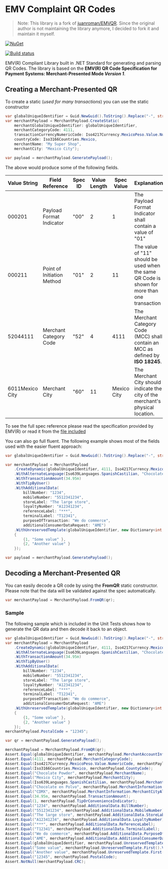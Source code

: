 # EMV Complaint QR Codes

> Note: This library is a fork of [juanroman/EMVQR](https://github.com/juanroman-zz/emvqr). Since the original author is not maintaining the library anymore, I decided to fork it and maintain it myself.

[![NuGet](https://img.shields.io/nuget/v/EMVQR.NET.svg?label=NuGet)](https://www.nuget.org/packages/EMVQR.NET/)

[![Build status](https://ci.appveyor.com/api/projects/status/wt1h1vpvec4mcfqc?svg=true)](https://ci.appveyor.com/project/juanroman/emvqr)

EMV(R) Compliant Library built in .NET Standard for generating and parsing QR Codes. The library is based on the **EMV(R) QR Code Specification for Payment Systems: Merchant-Presented Mode _Version 1_**.

## Creating a Merchant-Presented QR
To create a static (_used for many transactions_) you can use the static constructor

```csharp
var globalUniqueIdentifier = Guid.NewGuid().ToString().Replace("-", string.Empty);
var merchantPayload = MerchantPayload.CreateStatic(
    merchantGlobalUniqueIdentifier: globalUniqueIdentifier,
    merchantCategoryCode: 4111,
    transactionCurrencyNumericCode: Iso4217Currency.MexicoPeso.Value.NumericCode,
    countryCode: Iso3166Countries.Mexico,
    merchantName: "My Super Shop",
    merchantCity: "Mexico City");

var payload = merchantPayload.GeneratePayload();
```

The above would produce some of the following fields.

Value String | Field Reference | Spec ID | Value Length | Spec Value | Explanation
------------ | --------------- | ------- | ----------- | ---------- | -----------
000201 | Payload Format Indicator | "00" | 2 | 1 | The Payload Format Indicator shall contain a value of "01"
000211 | Point of Initiation Method | "01" | 2 | 11 | The value of "11" should be used when the same QR Code is shown for more than one transaction
52044111 | Merchant Category Code | "52" | 4 | 4111 | The Merchant Category Code (MCC) shall contain an MCC as defined by **ISO 18245**.
6011Mexico City | Merchant City | "60" | 11 | Mexico City | The Merchant City should indicate the city of the merchant's physical location.

To see the full spec reference please read the specification provided by EMV(R) or read it from the [file included](../master/specs/EMVCo-Merchant-Presented-QR-Specification-v1-1.pdf)

You can also go full fluent. The following example shows most of the fields used with the easier fluent approach:

```csharp
var globalUniqueIdentifier = Guid.NewGuid().ToString().Replace("-", string.Empty);

var merchantPayload = MerchantPayload
    .CreateDynamic(globalUniqueIdentifier, 4111, Iso4217Currency.MexicoPeso.Value.NumericCode, Iso3166Countries.Mexico, "Chocolate Powder", "Mexico City")
    .WithAlternateLanguage(Iso639Languages.SpanishCastilian, "Chocolate en Polvo", "CDMX")
    .WithTransactionAmount(34.95m)
    .WithTipByUser()
    .WithAdditionalData(
        billNumber: "1234",
        mobileNumber: "5512341234",
        storeLabel: "The large store",
        loyaltyNumber: "A12341234",
        referenceLabel: "***",
        terminalLabel: "T12341",
        purposeOfTransaction: "We do commerce",
        additionalConsumerDataRequest: "AME")
    .WithUnreservedTemplate(globalUniqueIdentifier, new Dictionary<int, string>
    {
        {1, "Some value" },
        {2, "Another value" }
    });

var payload = merchantPayload.GeneratePayload();
```

## Decoding a Merchant-Presented QR
You can easily decode a QR code by using the **FromQR** static constructor. Please note that the data will be validated against the spec automatically.

```csharp
var merchantPayload = MerchantPayload.FromQR(qr);
```

### Sample
The following sample which is included in the Unit Tests shows how to generate the QR data and then decode it back to an object.
```csharp
var globalUniqueIdentifier = Guid.NewGuid().ToString().Replace("-", string.Empty);
var merchantPayload = MerchantPayload
    .CreateDynamic(globalUniqueIdentifier, 4111, Iso4217Currency.MexicoPeso.Value.NumericCode, Iso3166Countries.Mexico, "Chocolate Powder", "Mexico City")
    .WithAlternateLanguage(Iso639Languages.SpanishCastilian, "Chocolate en Polvo", "CDMX")
    .WithTransactionAmount(34.95m)
    .WithTipByUser()
    .WithAdditionalData(
        billNumber: "1234",
        mobileNumber: "5512341234",
        storeLabel: "The large store",
        loyaltyNumber: "A12341234",
        referenceLabel: "***",
        terminalLabel: "T12341",
        purposeOfTransaction: "We do commerce",
        additionalConsumerDataRequest: "AME")
    .WithUnreservedTemplate(globalUniqueIdentifier, new Dictionary<int, string>
    {
        {1, "Some value" },
        {2, "Another value" }
    });
merchantPayload.PostalCode = "12345";

var qr = merchantPayload.GeneratePayload();

merchantPayload = MerchantPayload.FromQR(qr);
Assert.Equal(globalUniqueIdentifier, merchantPayload.MerchantAccountInformation.First().Value.GlobalUniqueIdentifier);
Assert.Equal(4111, merchantPayload.MerchantCategoryCode);
Assert.Equal(Iso4217Currency.MexicoPeso.Value.NumericCode, merchantPayload.TransactionCurrency);
Assert.Equal(Iso3166Countries.Mexico, merchantPayload.CountyCode);
Assert.Equal("Chocolate Powder", merchantPayload.MerchantName);
Assert.Equal("Mexico City", merchantPayload.MerchantCity);
Assert.Equal(Iso639Languages.SpanishCastilian, merchantPayload.MerchantInformation.LanguagePreference);
Assert.Equal("Chocolate en Polvo", merchantPayload.MerchantInformation.MerchantNameAlternateLanguage);
Assert.Equal("CDMX", merchantPayload.MerchantInformation.MerchantCityAlternateLanguage);
Assert.Equal(34.95m, merchantPayload.TransactionAmount);
Assert.Equal(1, merchantPayload.TipOrConvenienceIndicator);
Assert.Equal("1234", merchantPayload.AdditionalData.BillNumber);
Assert.Equal("5512341234", merchantPayload.AdditionalData.MobileNumber);
Assert.Equal("The large store", merchantPayload.AdditionalData.StoreLabel);
Assert.Equal("A12341234", merchantPayload.AdditionalData.LoyaltyNumber);
Assert.Equal("***", merchantPayload.AdditionalData.ReferenceLabel);
Assert.Equal("T12341", merchantPayload.AdditionalData.TerminalLabel);
Assert.Equal("We do commerce", merchantPayload.AdditionalData.PurposeOfTransaction);
Assert.Equal("AME", merchantPayload.AdditionalData.AdditionalConsumerDataRequest);
Assert.Equal(globalUniqueIdentifier, merchantPayload.UnreservedTemplate.First().Value.GlobalUniqueIdentifier);
Assert.Equal("Some value", merchantPayload.UnreservedTemplate.First().Value.ContextSpecificData[1]);
Assert.Equal("Another value", merchantPayload.UnreservedTemplate.First().Value.ContextSpecificData[2]);
Assert.Equal("12345", merchantPayload.PostalCode);
Assert.NotNull(merchantPayload.CRC);
```

